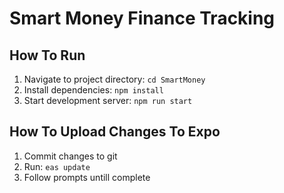 # Smart Money Finance Tracking
## How To Run
1. Navigate to project directory: `cd SmartMoney`
2. Install dependencies: `npm install`
3. Start development server: `npm run start`
## How To Upload Changes To Expo
1. Commit changes to git
2. Run: `eas update`
3. Follow prompts untill complete